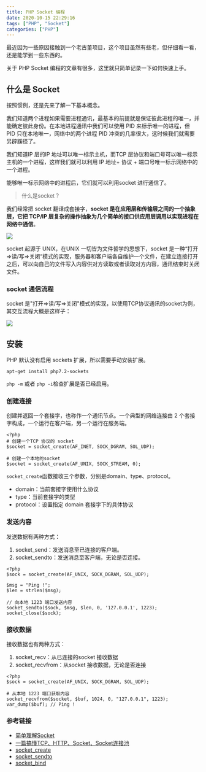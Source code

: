 ```yaml
---
title: PHP Socket 编程
date: 2020-10-15 22:29:16
tags: ["PHP", "Socket"]
categories: ["PHP"]
---
```


最近因为一些原因接触到一个老古董项目，这个项目虽然有些老，但仔细看一看，还是能学到一些东西的。

关于 PHP Socket 编程的文章有很多，这里就只简单记录一下如何快速上手。

<!-- more -->

## 什么是 Socket
按照惯例，还是先来了解一下基本概念。

我们知道两个进程如果需要进程通讯，最基本的前提就是保证彼此进程的唯一，并能确定彼此身份。在本地进程通讯中我们可以使用 PID 来标示唯一的进程，但 PID 只在本地唯一，网络中的两个进程 PID 冲突的几率很大，这时候我们就需要另辟蹊径了。

我们知道IP 层的IP 地址可以唯一标示主机，而TCP 层协议和端口号可以唯一标示主机的一个进程，这样我们就可以利用 IP 地址+ 协议 + 端口号唯一标示网络中的一个进程。

能够唯一标示网络中的进程后，它们就可以利用socket 进行通信了。

> 什么是socket？

我们经常把 socket 翻译成套接字，**socket 是在应用层和传输层之间的一个抽象层，它把 TCP/IP 层复杂的操作抽象为几个简单的接口供应用层调用以实现进程在网络中通信**。

![](https://cdn.jsdelivr.net/gh/0xAiKang/CDN/blog/images/20201015094303.png)

socket 起源于 UNIX，在UNIX 一切皆为文件哲学的思想下，socket 是一种“打开=>读/写=>关闭“模式的实现，服务器和客户端各自维护一个文件，在建立连接打开之后，可以向自己的文件写入内容供对方读取或者读取对方内容，通讯结束时关闭文件。

### socket 通信流程
socket 是"打开=>读/写=>关闭"模式的实现，以使用TCP协议通讯的socket为例，其交互流程大概是这样子：

![](https://cdn.jsdelivr.net/gh/0xAiKang/CDN/blog/images/20201015094756.png)

## 安装
PHP 默认没有启用 sockets 扩展，所以需要手动安装扩展。

```
apt-get install php7.2-sockets
```

`php -m` 或者 `php -i`检查扩展是否已经启用。

### 创建连接

创建并返回一个套接字，也称作一个通讯节点。一个典型的网络连接由 2 个套接字构成，一个运行在客户端，另一个运行在服务端。

```
<?php
# 创建一个TCP 协议的 socket
$socket = socket_create(AF_INET, SOCK_DGRAM, SOL_UDP);

# 创建一个本地的socket
$socket = socket_create(AF_UNIX, SOCK_STREAM, 0);
```
`socket_create`函数接收三个参数，分别是domain、type、protocol。 
* domain：当前套接字使用什么协议
* type：当前套接字的类型
* protocol：设置指定 domain 套接字下的具体协议

### 发送内容

发送数据有两种方式：
1. socket_send：发送消息至已连接的客户端。
2. socket_sendto：发送消息至客户端，无论是否连接。
```
<?php
$sock = socket_create(AF_UNIX, SOCK_DGRAM, SOL_UDP);

$msg = "Ping !";
$len = strlen($msg);

// 向本地 1223 端口发送内容
socket_sendto($sock, $msg, $len, 0, '127.0.0.1', 1223);
socket_close($sock);
```

### 接收数据
接收数据也有两种方式：
1. socket_recv：从已连接的socket 接收数据
2. socket_recvfrom：从socket 接收数据，无论是否连接

```
<?php
$sock = socket_create(AF_UNIX, SOCK_DGRAM, SOL_UDP);

# 从本地 1223 端口获取内容
socket_recvfrom($socket, $buf, 1024, 0, "127.0.0.1", 1223);
var_dump($buf); // Ping !
```

### 参考链接
* [简单理解Socket](https://www.cnblogs.com/dolphinx/p/3460545.html)
* [一篇搞懂TCP、HTTP、Socket、Socket连接池](https://segmentfault.com/a/1190000014044351)
* [socket_create](https://www.php.net/manual/zh/function.socket-create.php)
* [socket_sendto](https://www.php.net/manual/zh/function.socket-sendto.php)
* [socket_bind](https://www.php.net/manual/zh/function.socket-bind.php)
